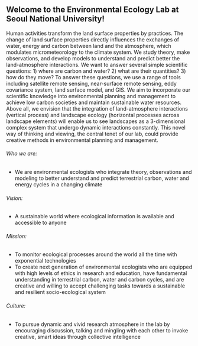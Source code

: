 <!---
- 👋 Hi, I’m @snuenvironmentalecologylab
- 👀 I’m interested in ...
- 🌱 I’m currently learning ...
- 💞️ I’m looking to collaborate on ...
- 📫 How to reach me ...
 
--->

## Welcome to the Environmental Ecology Lab at Seoul National University!

Human activities transform the land surface properties by practices. The change of land surface properties directly influences the exchanges of water, energy and carbon between land and the atmosphere, which modulates micrometeorology to the climate system. We study theory, make observations, and develop models to understand and predict better the land-atmosphere interactions. We want to answer several simple scientific questions: 1) where are carbon and water? 2) what are their quantities? 3) how do they move? To answer these questions, we use a range of tools including satellite remote sensing, near-surface remote sensing, eddy covariance system, land surface model, and GIS. We aim to incorporate our scientific knowledge into environmental planning and management to achieve low carbon societies and maintain sustainable water resources. Above all, we envision that the integration of land-atmosphere interactions (vertical process) and landscape ecology (horizontal processes across landscape elements) will enable us to see landscapes as a 3-dimensional complex system that undergo dynamic interactions constantly. This novel way of thinking and viewing, the central tenet of our lab, could provide creative methods in environmental planning and management.

###### Who we are:

- We are environmental ecologists who integrate theory, observations and modeling to better understand and predict terrestrial carbon, water and energy cycles in a changing climate

###### Vision:

- A sustainable world where ecological information is available and accessible to anyone

###### Mission:

- To monitor ecological processes around the world all the time with exponential technologies
- To create next generation of environmental ecologists who are equipped with high levels of ethics in research and education, have fundamental understanding in terrestrial carbon, water and carbon cycles, and are creative and willing to accept challenging tasks towards a sustainable and resilient socio-ecological system

###### Culture:

- To pursue dynamic and vivid research atmosphere in the lab by encouraging discussion, talking and mingling with each other to invoke creative, smart ideas through collective intelligence

